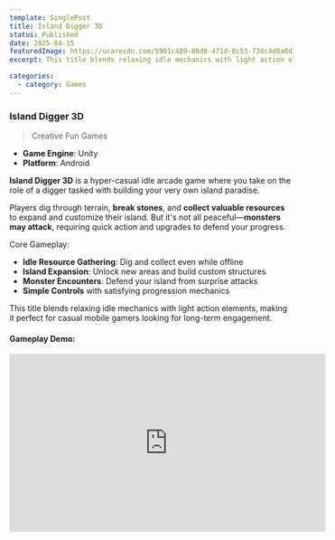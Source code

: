 ```yaml
---
template: SinglePost
title: Island Digger 3D
status: Published
date: 2025-04-15
featuredImage: https://ucarecdn.com/5901c489-89d0-471d-8c53-734c4d8a0d1b/
excerpt: This title blends relaxing idle mechanics with light action elements, making it perfect for casual mobile gamers looking for long-term engagement.

categories:
  - category: Games
---
```


### Island Digger 3D  
>Creative Fun Games  

- **Game Engine**: Unity  
- **Platform**: Android  

**Island Digger 3D** is a hyper-casual idle arcade game where you take on the role of a digger tasked with building your very own island paradise.

Players dig through terrain, **break stones**, and **collect valuable resources** to expand and customize their island. But it's not all peaceful—**monsters may attack**, requiring quick action and upgrades to defend your progress.

Core Gameplay:
- **Idle Resource Gathering**: Dig and collect even while offline  
- **Island Expansion**: Unlock new areas and build custom structures  
- **Monster Encounters**: Defend your island from surprise attacks  
- **Simple Controls** with satisfying progression mechanics  

This title blends relaxing idle mechanics with light action elements, making it perfect for casual mobile gamers looking for long-term engagement.

#### Gameplay Demo:
<iframe width="560" height="315" src="https://www.youtube.com/embed/qAsCRuLTb44" frameborder="0" allow="accelerometer; autoplay; encrypted-media; gyroscope; picture-in-picture" allowfullscreen></iframe>

